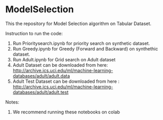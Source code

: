 # ModelSelection
This the repository for Model Selection algorithm on Tabular Dataset. 

Instruction to run the code:
1. Run Prioritysearch.ipynb for priority search on synthetic dataset.
2. Run Greedy.ipynb for Greedy (Forward and Backward) on synthethic dataset.
3. Run Adult.ipynb for Grid search on Adult dataset
4. Adult Dataset can be downloaded from here: http://archive.ics.uci.edu/ml/machine-learning-databases/adult/adult.data
5. Adult Test Dataset  can be downloaded from here : http://archive.ics.uci.edu/ml/machine-learning-databases/adult/adult.test


Notes:
1. We recommend running these notebooks on colab

